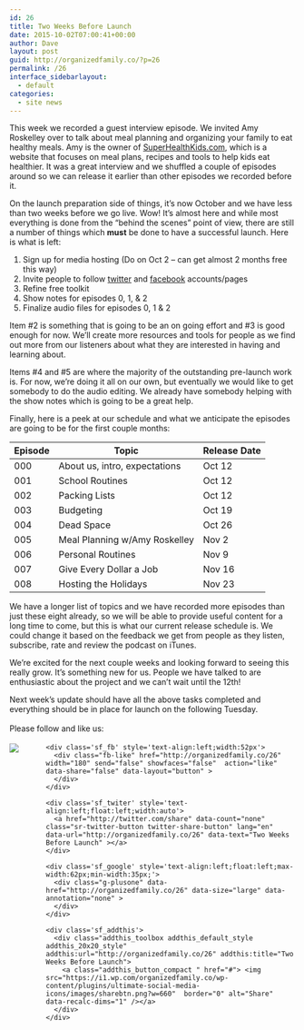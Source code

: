 ```yaml
---
id: 26
title: Two Weeks Before Launch
date: 2015-10-02T07:00:41+00:00
author: Dave
layout: post
guid: http://organizedfamily.co/?p=26
permalink: /26
interface_sidebarlayout:
  - default
categories:
  - site news
---
```

This week we recorded a guest interview episode. We invited Amy Roskelley over to talk about meal planning and organizing your family to eat healthy meals. Amy is the owner of [SuperHealthKids.com](http://www.superhealthykids.com), which is a website that focuses on meal plans, recipes and tools to help kids eat healthier. It was a great interview and we shuffled a couple of episodes around so we can release it earlier than other episodes we recorded before it.

On the launch preparation side of things, it&#8217;s now October and we have less than two weeks before we go live. Wow! It&#8217;s almost here and while most everything is done from the &#8220;behind the scenes&#8221; point of view, there are still a number of things which **must** be done to have a successful launch. Here is what is left:

  1. Sign up for media hosting (Do on Oct 2 &#8211; can get almost 2 months free this way)
  2. Invite people to follow [twitter](https://www.twitter.com/organizedfamily) and [facebook](https://www.facebook.com/OrganizedFamily) accounts/pages
  3. Refine free toolkit
  4. Show notes for episodes 0, 1, & 2
  5. Finalize audio files for episodes 0, 1 & 2

Item #2 is something that is going to be an on going effort and #3 is good enough for now. We&#8217;ll create more resources and tools for people as we find out more from our listeners about what they are interested in having and learning about.

Items #4 and #5 are where the majority of the outstanding pre-launch work is. For now, we&#8217;re doing it all on our own, but eventually we would like to get somebody to do the audio editing. We already have somebody helping with the show notes which is going to be a great help.

Finally, here is a peek at our schedule and what we anticipate the episodes are going to be for the first couple months:

| Episode | Topic                         | Release Date |
| ------- | ----------------------------- | ------------ |
| 000     | About us, intro, expectations | Oct 12       |
| 001     | School Routines               | Oct 12       |
| 002     | Packing Lists                 | Oct 12       |
| 003     | Budgeting                     | Oct 19       |
| 004     | Dead Space                    | Oct 26       |
| 005     | Meal Planning w/Amy Roskelley | Nov 2        |
| 006     | Personal Routines             | Nov 9        |
| 007     | Give Every Dollar a Job       | Nov 16       |
| 008     | Hosting the Holidays          | Nov 23       |

We have a longer list of topics and we have recorded more episodes than just these eight already, so we will be able to provide useful content for a long time to come, but this is what our current release schedule is. We could change it based on the feedback we get from people as they listen, subscribe, rate and review the podcast on iTunes.

We&#8217;re excited for the next couple weeks and looking forward to seeing this really grow. It&#8217;s something new for us. People we have talked to are enthusiastic about the project and we can&#8217;t wait until the 12th!

Next week&#8217;s update should have all the above tasks completed and everything should be in place for launch on the following Tuesday.

<div class='sfsi_Sicons' style='width: 100%; display: inline-block; vertical-align: middle; text-align:left'>
  <div style='margin:0px 8px 0px 0px; line-height: 24px'>
    <span>Please follow and like us:</span>
  </div>
  
  <div class='sfsi_socialwpr'>
    <div class='sf_subscrbe' style='text-align:left;float:left;width:64px'>
      <a href="http://www.specificfeeds.com/widget/emailsubscribe/MTc5ODgx/OA==/" target="_blank"><img src="https://i2.wp.com/organizedfamily.co/wp-content/plugins/ultimate-social-media-icons/images/follow_subscribe.png?w=660" data-recalc-dims="1" /></a>
    </div>
    
    <div class='sf_fb' style='text-align:left;width:52px'>
      <div class="fb-like" href="http://organizedfamily.co/26" width="180" send="false" showfaces="false"  action="like" data-share="false" data-layout="button" >
      </div>
    </div>
    
    <div class='sf_twiter' style='text-align:left;float:left;width:auto'>
      <a href="http://twitter.com/share" data-count="none" class="sr-twitter-button twitter-share-button" lang="en" data-url="http://organizedfamily.co/26" data-text="Two Weeks Before Launch" ></a>
    </div>
    
    <div class='sf_google' style='text-align:left;float:left;max-width:62px;min-width:35px;'>
      <div class="g-plusone" data-href="http://organizedfamily.co/26" data-size="large" data-annotation="none" >
      </div>
    </div>
    
    <div class='sf_addthis'>
      <div class="addthis_toolbox addthis_default_style addthis_20x20_style" addthis:url="http://organizedfamily.co/26" addthis:title="Two Weeks Before Launch">
        <a class="addthis_button_compact " href="#"> <img src="https://i1.wp.com/organizedfamily.co/wp-content/plugins/ultimate-social-media-icons/images/sharebtn.png?w=660"  border="0" alt="Share" data-recalc-dims="1" /></a>
      </div>
    </div>
  </div>
</div>
